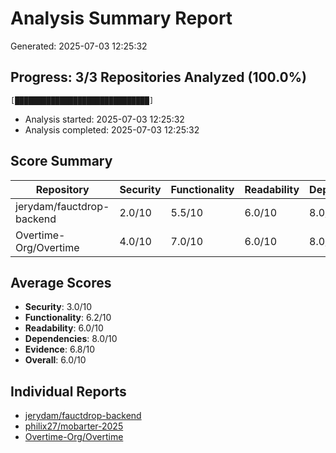 # Analysis Summary Report

Generated: 2025-07-03 12:25:32

## Progress: 3/3 Repositories Analyzed (100.0%)
```
[██████████████████████████████]
```

- Analysis started: 2025-07-03 12:25:32
- Analysis completed: 2025-07-03 12:25:32

## Score Summary

| Repository | Security | Functionality | Readability | Dependencies | Evidence | Overall |
|------------|----------|--------------|-------------|--------------|----------|----------|
| jerydam/fauctdrop-backend | 2.0/10 | 5.5/10 | 6.0/10 | 8.0/10 | 6.0/10 | 5.5/10 |
| Overtime-Org/Overtime | 4.0/10 | 7.0/10 | 6.0/10 | 8.0/10 | 7.5/10 | 6.5/10 |

## Average Scores

- **Security**: 3.0/10
- **Functionality**: 6.2/10
- **Readability**: 6.0/10
- **Dependencies**: 8.0/10
- **Evidence**: 6.8/10
- **Overall**: 6.0/10

## Individual Reports

- [jerydam/fauctdrop-backend](./jerydam-fauctdrop-backend-analysis.md)
- [philix27/mobarter-2025](./philix27-mobarter-2025-analysis.md)
- [Overtime-Org/Overtime](./Overtime-Org-Overtime-analysis.md)
